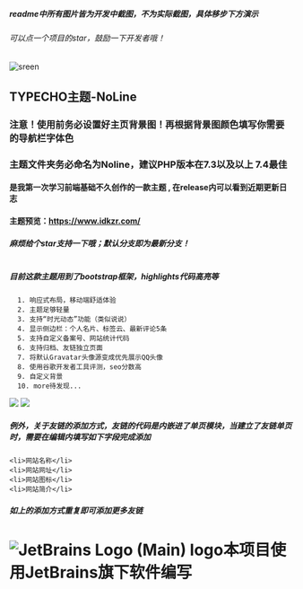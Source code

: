 ##### readme中所有图片皆为开发中截图，不为实际截图，具体移步下方演示
###### 可以点一个项目的star，鼓励一下开发者哦！
![sreen](https://ask8088-private-1251520898.cos.ap-guangzhou.myqcloud.com/developer-images/article/9513775/f114ytrp29.png?q-sign-algorithm=sha1&q-ak=AKID2uZ1FGBdx1pNgjE3KK4YliPpzyjLZvug&q-sign-time=1673418534;1673425734&q-key-time=1673418534;1673425734&q-header-list=&q-url-param-list=&q-signature=677663f1407e5cc9915668191f08119ba88165a3)
## TYPECHO主题-NoLine
### 注意！使用前务必设置好主页背景图！再根据背景图颜色填写你需要的导航栏字体色
### 主题文件夹务必命名为Noline，建议PHP版本在7.3以及以上 7.4最佳
#### 是我第一次学习前端基础不久创作的一款主题 , 在release内可以看到近期更新日志
#### 主题预览：https://www.idkzr.com/  
##### 麻烦给个star支持一下哦；默认分支即为最新分支！
#
##### 目前这款主题用到了bootstrap框架，highlights代码高亮等
      1. 响应式布局，移动端舒适体验
      2. 主题足够轻量
      3. 支持“时光动态”功能（类似说说）
      4. 显示侧边栏：个人名片、标签云、最新评论5条
      5. 支持自定义备案号、网站统计代码
      6. 支持归档、友链独立页面
      7. 将默认Gravatar头像源变成优先展示QQ头像
      8. 使用谷歌开发者工具评测，seo分数高
      9. 自定义背景
      10. more待发现...
![     ](https://developer.qcloudimg.com/http-save/yehe-9513775/1bf7d0bc8e0d24f49026feea78293776.png?imageView2/2/w/1620)
![     ](https://developer.qcloudimg.com/http-save/yehe-9513775/22b30addc088fc76fbf57c0cfcd86fef.png?imageView2/2/w/1620)
##### 例外，关于友链的添加方式，友链的代码是内嵌进了单页模块，当建立了友链单页时，需要在编辑内填写如下字段完成添加
```
<li>网站名称</li>
<li>网站网址</li>
<li>网站图标</li>
<li>网站简介</li>
```
##### 如上的添加方式重复即可添加更多友链
# 

# ![JetBrains Logo (Main) logo](https://resources.jetbrains.com/storage/products/company/brand/logos/jb_beam.svg)本项目使用JetBrains旗下软件编写
